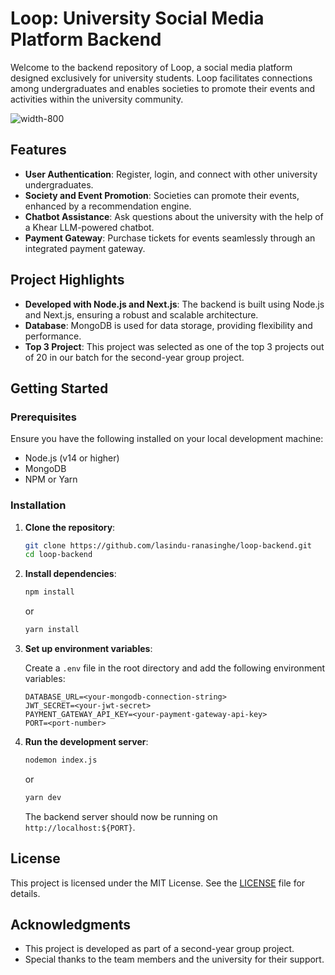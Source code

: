 # Loop: University Social Media Platform Backend

Welcome to the backend repository of Loop, a social media platform designed exclusively for university students. Loop facilitates connections among undergraduates and enables societies to promote their events and activities within the university community.

![width-800](https://github.com/lasindu-ranasinghe/loop-backend/assets/116148700/a810420b-66bb-4b5b-9a51-4963a2aac675)

## Features

- **User Authentication**: Register, login, and connect with other university undergraduates.
- **Society and Event Promotion**: Societies can promote their events, enhanced by a recommendation engine.
- **Chatbot Assistance**: Ask questions about the university with the help of a Khear LLM-powered chatbot.
- **Payment Gateway**: Purchase tickets for events seamlessly through an integrated payment gateway.

## Project Highlights

- **Developed with Node.js and Next.js**: The backend is built using Node.js and Next.js, ensuring a robust and scalable architecture.
- **Database**: MongoDB is used for data storage, providing flexibility and performance.
- **Top 3 Project**: This project was selected as one of the top 3 projects out of 20 in our batch for the second-year group project.

## Getting Started

### Prerequisites

Ensure you have the following installed on your local development machine:

- Node.js (v14 or higher)
- MongoDB
- NPM or Yarn

### Installation

1. **Clone the repository**:

   ```bash
   git clone https://github.com/lasindu-ranasinghe/loop-backend.git
   cd loop-backend
   ```

2. **Install dependencies**:

   ```bash
   npm install
   ```

   or

   ```bash
   yarn install
   ```

3. **Set up environment variables**:

   Create a `.env` file in the root directory and add the following environment variables:

   ```env
   DATABASE_URL=<your-mongodb-connection-string>
   JWT_SECRET=<your-jwt-secret>
   PAYMENT_GATEWAY_API_KEY=<your-payment-gateway-api-key>
   PORT=<port-number>
   ```

4. **Run the development server**:

   ```bash
   nodemon index.js
   ```

   or

   ```bash
   yarn dev
   ```

   The backend server should now be running on `http://localhost:${PORT}`.

## License

This project is licensed under the MIT License. See the [LICENSE](LICENSE) file for details.

## Acknowledgments

- This project is developed as part of a second-year group project.
- Special thanks to the team members and the university for their support.
